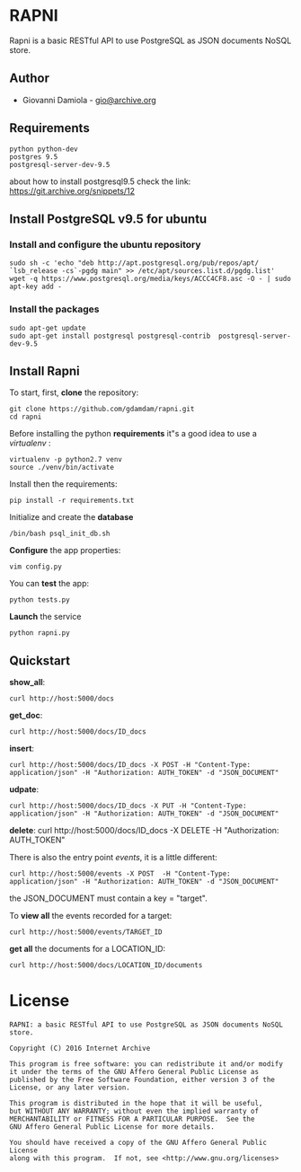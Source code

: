 # RAPNI

Rapni is a basic RESTful API to use PostgreSQL as JSON documents NoSQL store.

## Author
- Giovanni Damiola - <gio@archive.org>

## Requirements

    python python-dev
    postgres 9.5
    postgresql-server-dev-9.5

about how to install postgresql9.5 check the link: https://git.archive.org/snippets/12


## Install PostgreSQL v9.5 for ubuntu

### Install and configure the ubuntu repository

    sudo sh -c 'echo "deb http://apt.postgresql.org/pub/repos/apt/ `lsb_release -cs`-pgdg main" >> /etc/apt/sources.list.d/pgdg.list'
    wget -q https://www.postgresql.org/media/keys/ACCC4CF8.asc -O - | sudo apt-key add -

### Install the packages

    sudo apt-get update
    sudo apt-get install postgresql postgresql-contrib  postgresql-server-dev-9.5


## Install Rapni

To start, first, **clone** the repository:

    git clone https://github.com/gdamdam/rapni.git
    cd rapni

Before installing the python **requirements** it"s a good idea to use a *virtualenv* :

    virtualenv -p python2.7 venv
    source ./venv/bin/activate

Install then the requirements:

    pip install -r requirements.txt

Initialize and create the **database**

    /bin/bash psql_init_db.sh

**Configure** the app properties:

    vim config.py

You can **test** the app:

    python tests.py

**Launch** the service

    python rapni.py



## Quickstart

**show_all**:

    curl http://host:5000/docs

**get_doc**:

    curl http://host:5000/docs/ID_docs

**insert**:

    curl http://host:5000/docs/ID_docs -X POST -H "Content-Type: application/json" -H "Authorization: AUTH_TOKEN" -d "JSON_DOCUMENT"

**udpate**:

    curl http://host:5000/docs/ID_docs -X PUT -H "Content-Type: application/json" -H "Authorization: AUTH_TOKEN" -d "JSON_DOCUMENT"

**delete**:
    curl http://host:5000/docs/ID_docs -X DELETE -H "Authorization: AUTH_TOKEN"


There is also the entry point *events*, it is a little different:

    curl http://host:5000/events -X POST  -H "Content-Type: application/json" -H "Authorization: AUTH_TOKEN" -d "JSON_DOCUMENT"

the JSON_DOCUMENT must contain a key = "target".

To **view all** the events recorded for a target:

    curl http://host:5000/events/TARGET_ID

**get all** the documents for a LOCATION_ID:

    curl http://host:5000/docs/LOCATION_ID/documents


# License

    RAPNI: a basic RESTful API to use PostgreSQL as JSON documents NoSQL store.

    Copyright (C) 2016 Internet Archive

    This program is free software: you can redistribute it and/or modify
    it under the terms of the GNU Affero General Public License as
    published by the Free Software Foundation, either version 3 of the
    License, or any later version.

    This program is distributed in the hope that it will be useful,
    but WITHOUT ANY WARRANTY; without even the implied warranty of
    MERCHANTABILITY or FITNESS FOR A PARTICULAR PURPOSE.  See the
    GNU Affero General Public License for more details.

    You should have received a copy of the GNU Affero General Public License
    along with this program.  If not, see <http://www.gnu.org/licenses>

